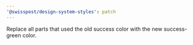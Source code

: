```yaml
---
'@swisspost/design-system-styles': patch
---
```


Replace all parts that used the old success color with the new success-green color.
